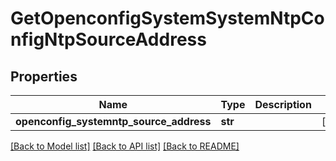 # GetOpenconfigSystemSystemNtpConfigNtpSourceAddress

## Properties
Name | Type | Description | Notes
------------ | ------------- | ------------- | -------------
**openconfig_systemntp_source_address** | **str** |  | [optional] 

[[Back to Model list]](../README.md#documentation-for-models) [[Back to API list]](../README.md#documentation-for-api-endpoints) [[Back to README]](../README.md)


